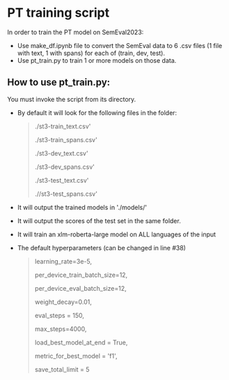 # PT training script

In order to train the PT model on SemEval2023:

* Use make_df.ipynb file to convert the SemEval data to 6 .csv files (1 file with text, 1 with spans) for each of (train, dev, test).
* Use pt_train.py to train 1 or more models on those data.

## How to use **pt_train.py:**

You must invoke the script from its directory.

* By default it will look for the following files in the folder:

  > ./st3-train_text.csv'
  >
  > ./st3-train_spans.csv'
  >
  > ./st3-dev_text.csv'
  >
  > ./st3-dev_spans.csv'
  >
  > ./st3-test_text.csv'
  >
  > .//st3-test_spans.csv'
* It will output the trained models in './models/'
* It will output the scores of the test set in the same folder.
* It will train an xlm-roberta-large model on ALL languages of the input
* The default hyperparameters (can be changed in line #38)

  > learning_rate=3e-5,
  >
  > per_device_train_batch_size=12,
  >
  > per_device_eval_batch_size=12,
  >
  > weight_decay=0.01,
  >
  > eval_steps = 150,
  >
  > max_steps=4000,
  >
  > load_best_model_at_end = True,
  >
  > metric_for_best_model = 'f1',
  >
  > save_total_limit = 5